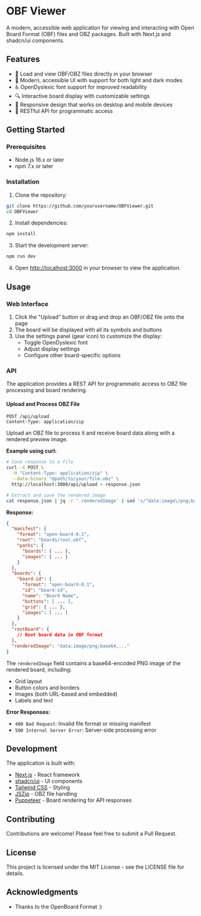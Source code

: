 # OBF Viewer

A modern, accessible web application for viewing and interacting with Open Board Format (OBF) files and OBZ packages. Built with Next.js and shadcn/ui components.

## Features

- 📁 Load and view OBF/OBZ files directly in your browser
- 🎨 Modern, accessible UI with support for both light and dark modes
- ♿ OpenDyslexic font support for improved readability
- 🔍 Interactive board display with customizable settings
- 📱 Responsive design that works on desktop and mobile devices
- 🔄 RESTful API for programmatic access

## Getting Started

### Prerequisites

- Node.js 16.x or later
- npm 7.x or later

### Installation

1. Clone the repository:
```bash
git clone https://github.com/yourusername/OBFViewer.git
cd OBFViewer
```

2. Install dependencies:
```bash
npm install
```

3. Start the development server:
```bash
npm run dev
```

4. Open [http://localhost:3000](http://localhost:3000) in your browser to view the application.

## Usage

### Web Interface

1. Click the "Upload" button or drag and drop an OBF/OBZ file onto the page
2. The board will be displayed with all its symbols and buttons
3. Use the settings panel (gear icon) to customize the display:
   - Toggle OpenDyslexic font
   - Adjust display settings
   - Configure other board-specific options

### API

The application provides a REST API for programmatic access to OBZ file processing and board rendering.

#### Upload and Process OBZ File

```http
POST /api/upload
Content-Type: application/zip
```

Upload an OBZ file to process it and receive board data along with a rendered preview image.

**Example using curl:**
```bash
# Save response to a file
curl -X POST \
  -H "Content-Type: application/zip" \
  --data-binary "@path/to/your/file.obz" \
  http://localhost:3000/api/upload > response.json

# Extract and save the rendered image
cat response.json | jq -r '.renderedImage' | sed 's/^data:image\/png;base64,//' | base64 -d > board.png
```

**Response:**
```json
{
  "manifest": {
    "format": "open-board-0.1",
    "root": "boards/root.obf",
    "paths": {
      "boards": { ... },
      "images": { ... }
    }
  },
  "boards": {
    "board-id": {
      "format": "open-board-0.1",
      "id": "board-id",
      "name": "Board Name",
      "buttons": [ ... ],
      "grid": { ... },
      "images": [ ... ]
    }
  },
  "rootBoard": {
    // Root board data in OBF format
  },
  "renderedImage": "data:image/png;base64,..."
}
```

The `renderedImage` field contains a base64-encoded PNG image of the rendered board, including:
- Grid layout
- Button colors and borders
- Images (both URL-based and embedded)
- Labels and text

**Error Responses:**
- `400 Bad Request`: Invalid file format or missing manifest
- `500 Internal Server Error`: Server-side processing error

## Development

The application is built with:

- [Next.js](https://nextjs.org/) - React framework
- [shadcn/ui](https://ui.shadcn.com/) - UI components
- [Tailwind CSS](https://tailwindcss.com/) - Styling
- [JSZip](https://stuk.github.io/jszip/) - OBZ file handling
- [Puppeteer](https://pptr.dev/) - Board rendering for API responses

## Contributing

Contributions are welcome! Please feel free to submit a Pull Request.

## License

This project is licensed under the MIT License - see the LICENSE file for details.

## Acknowledgments

- Thanks to the OpenBoard Format :)
